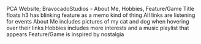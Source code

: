 PCA Website; BravocadoStudios - About Me, Hobbies, Feature/Game
Title floats
h3 has blinking feature as a memo kind of thing
All links are listening for events
About Me includes pictures of my cat and dog when hovering over their links
Hobbies includes more interests and a music playlist that appears
Feature/Game is inspired by nostalgia
